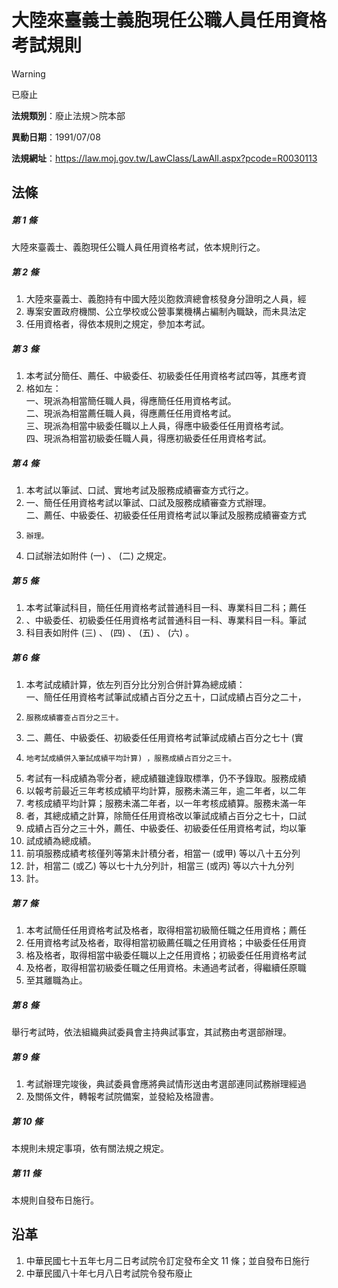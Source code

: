# 大陸來臺義士義胞現任公職人員任用資格考試規則


> [!WARNING]
> 已廢止


**法規類別**：廢止法規＞院本部

**異動日期**：1991/07/08  

**法規網址**：https://law.moj.gov.tw/LawClass/LawAll.aspx?pcode=R0030113



## 法條
##### 第 1 條
大陸來臺義士、義胞現任公職人員任用資格考試，依本規則行之。

##### 第 2 條
1. 大陸來臺義士、義胞持有中國大陸災胞救濟總會核發身分證明之人員，經
1. 專案安置政府機關、公立學校或公營事業機構占編制內職缺，而未具法定
1. 任用資格者，得依本規則之規定，參加本考試。

##### 第 3 條
1. 本考試分簡任、薦任、中級委任、初級委任任用資格考試四等，其應考資
1. 格如左：  
一、現派為相當簡任職人員，得應簡任任用資格考試。  
二、現派為相當薦任職人員，得應薦任任用資格考試。  
三、現派為相當中級委任職以上人員，得應中級委任任用資格考試。  
四、現派為相當初級委任職人員，得應初級委任任用資格考試。

##### 第 4 條
1. 本考試以筆試、口試、實地考試及服務成績審查方式行之。
1. 一、簡任任用資格考試以筆試、口試及服務成績審查方式辦理。  
二、薦任、中級委任、初級委任任用資格考試以筆試及服務成績審查方式
1.     辦理。
1. 口試辦法如附件 (一) 、 (二) 之規定。

##### 第 5 條
1. 本考試筆試科目，簡任任用資格考試普通科目一科、專業科目二科；薦任
1. 、中級委任、初級委任任用資格考試普通科目一科、專業科目一科。筆試
1. 科目表如附件 (三) 、 (四) 、 (五) 、 (六) 。

##### 第 6 條
1. 本考試成績計算，依左列百分比分別合併計算為總成績：  
一、簡任任用資格考試筆試成績占百分之五十，口試成績占百分之二十，
1.     服務成績審查占百分之三十。
1. 二、薦任、中級委任、初級委任任用資格考試筆試成績占百分之七十 (實
1.     地考試成績併入筆試成績平均計算) ，服務成績占百分之三十。
1. 考試有一科成績為零分者，總成績雖達錄取標準，仍不予錄取。服務成績
1. 以報考前最近三年考核成績平均計算，服務未滿三年，逾二年者，以二年
1. 考核成績平均計算；服務未滿二年者，以一年考核成績算。服務未滿一年
1. 者，其總成績之計算，除簡任任用資格改以筆試成績占百分之七十，口試
1. 成績占百分之三十外，薦任、中級委任、初級委任任用資格考試，均以筆
1. 試成績為總成績。
1. 前項服務成績考核僅列等第未計積分者，相當一 (或甲) 等以八十五分列
1. 計，相當二 (或乙) 等以七十九分列計，相當三 (或丙) 等以六十九分列
1. 計。

##### 第 7 條
1. 本考試簡任任用資格考試及格者，取得相當初級簡任職之任用資格；薦任
1. 任用資格考試及格者，取得相當初級薦任職之任用資格；中級委任任用資
1. 格及格者，取得相當中級委任職以上之任用資格；初級委任任用資格考試
1. 及格者，取得相當初級委任職之任用資格。未通過考試者，得繼續任原職
1. 至其離職為止。

##### 第 8 條
舉行考試時，依法組織典試委員會主持典試事宜，其試務由考選部辦理。

##### 第 9 條
1. 考試辦理完竣後，典試委員會應將典試情形送由考選部連同試務辦理經過
1. 及關係文件，轉報考試院備案，並發給及格證書。

##### 第 10 條
本規則未規定事項，依有關法規之規定。

##### 第 11 條
本規則自發布日施行。

## 沿革
1. 中華民國七十五年七月二日考試院令訂定發布全文 11 條；並自發布日施行
1. 中華民國八十年七月八日考試院令發布廢止
